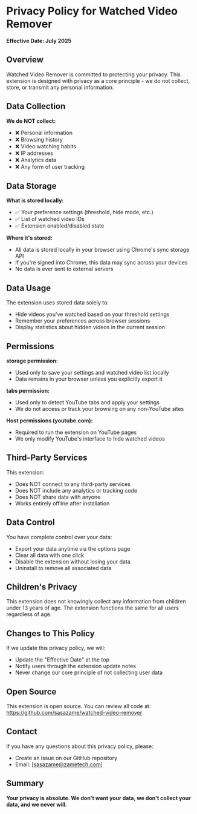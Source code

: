 # Privacy Policy for Watched Video Remover

**Effective Date: July 2025**

## Overview

Watched Video Remover is committed to protecting your privacy. This extension is designed with privacy as a core principle - we do not collect, store, or transmit any personal information.

## Data Collection

**We do NOT collect:**
- ❌ Personal information
- ❌ Browsing history
- ❌ Video watching habits
- ❌ IP addresses
- ❌ Analytics data
- ❌ Any form of user tracking

## Data Storage

**What is stored locally:**
- ✅ Your preference settings (threshold, hide mode, etc.)
- ✅ List of watched video IDs
- ✅ Extension enabled/disabled state

**Where it's stored:**
- All data is stored locally in your browser using Chrome's sync storage API
- If you're signed into Chrome, this data may sync across your devices
- No data is ever sent to external servers

## Data Usage

The extension uses stored data solely to:
- Hide videos you've watched based on your threshold settings
- Remember your preferences across browser sessions
- Display statistics about hidden videos in the current session

## Permissions

**storage permission:**
- Used only to save your settings and watched video list locally
- Data remains in your browser unless you explicitly export it

**tabs permission:**
- Used only to detect YouTube tabs and apply your settings
- We do not access or track your browsing on any non-YouTube sites

**Host permissions (youtube.com):**
- Required to run the extension on YouTube pages
- We only modify YouTube's interface to hide watched videos

## Third-Party Services

This extension:
- Does NOT connect to any third-party services
- Does NOT include any analytics or tracking code
- Does NOT share data with anyone
- Works entirely offline after installation

## Data Control

You have complete control over your data:
- Export your data anytime via the options page
- Clear all data with one click
- Disable the extension without losing your data
- Uninstall to remove all associated data

## Children's Privacy

This extension does not knowingly collect any information from children under 13 years of age. The extension functions the same for all users regardless of age.

## Changes to This Policy

If we update this privacy policy, we will:
- Update the "Effective Date" at the top
- Notify users through the extension update notes
- Never change our core principle of not collecting user data

## Open Source

This extension is open source. You can review all code at:
https://github.com/sasazame/watched-video-remover

## Contact

If you have any questions about this privacy policy, please:
- Create an issue on our GitHub repository
- Email: [sasazame@zametech.com]

## Summary

**Your privacy is absolute. We don't want your data, we don't collect your data, and we never will.**